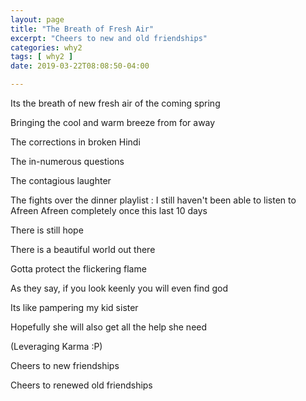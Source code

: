 ```yaml
---
layout: page
title: "The Breath of Fresh Air"
excerpt: "Cheers to new and old friendships"
categories: why2
tags: [ why2 ]
date: 2019-03-22T08:08:50-04:00

---
```

Its the breath of new fresh air of the coming spring

Bringing the cool and warm breeze from for away

The corrections in broken Hindi

The in-numerous questions

The contagious laughter

The fights over the dinner playlist : I still haven't been able to listen to Afreen Afreen completely once this last 10 days

There is still hope

There is a beautiful world out there

Gotta protect the flickering flame

As they say, if you look keenly you will even find god

Its like pampering my kid sister

Hopefully she will also get all the help she need

(Leveraging Karma :P)

Cheers to new friendships

Cheers to renewed old friendships
